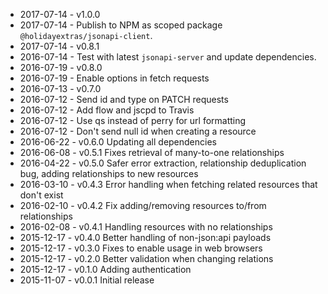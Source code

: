  - 2017-07-14 - v1.0.0
 - 2017-07-14 - Publish to NPM as scoped package `@holidayextras/jsonapi-client`.
 - 2017-07-14 - v0.8.1
 - 2016-07-14 - Test with latest `jsonapi-server` and update dependencies.
 - 2016-07-19 - v0.8.0
 - 2016-07-19 - Enable options in fetch requests
 - 2016-07-13 - v0.7.0
 - 2016-07-12 - Send id and type on PATCH requests
 - 2016-07-12 - Add flow and jscpd to Travis
 - 2016-07-12 - Use qs instead of perry for url formatting
 - 2016-07-12 - Don't send null id when creating a resource
 - 2016-06-22 - v0.6.0 Updating all dependencies
 - 2016-06-08 - v0.5.1 Fixes retrieval of many-to-one relationships
 - 2016-04-22 - v0.5.0 Safer error extraction, relationship deduplication bug, adding relationships to new resources
 - 2016-03-10 - v0.4.3 Error handling when fetching related resources that don't exist
 - 2016-02-10 - v0.4.2 Fix adding/removing resources to/from relationships
 - 2016-02-08 - v0.4.1 Handling resources with no relationships
 - 2015-12-17 - v0.4.0 Better handling of non-json:api payloads
 - 2015-12-17 - v0.3.0 Fixes to enable usage in web browsers
 - 2015-12-17 - v0.2.0 Better validation when changing relations
 - 2015-12-17 - v0.1.0 Adding authentication
 - 2015-11-07 - v0.0.1 Initial release
